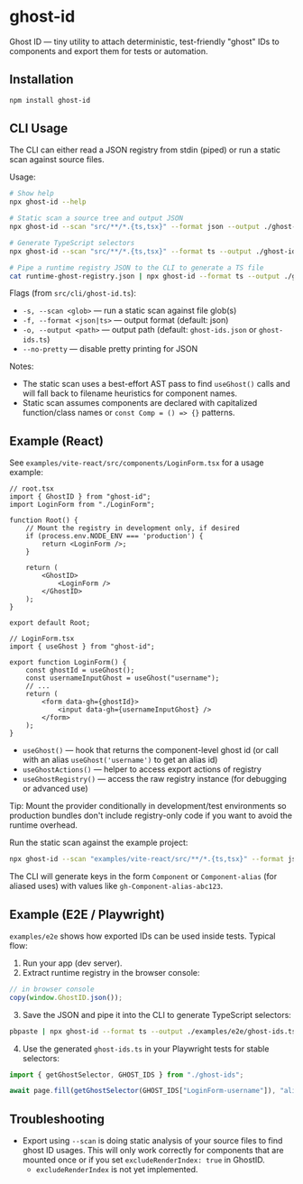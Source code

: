 # ghost-id

Ghost ID — tiny utility to attach deterministic, test-friendly "ghost" IDs to
components and export them for tests or automation.

## Installation

```bash
npm install ghost-id
```

## CLI Usage

The CLI can either read a JSON registry from stdin (piped) or run a static scan
against source files.

Usage:

```bash
# Show help
npx ghost-id --help

# Static scan a source tree and output JSON
npx ghost-id --scan "src/**/*.{ts,tsx}" --format json --output ./ghost-ids.json

# Generate TypeScript selectors
npx ghost-id --scan "src/**/*.{ts,tsx}" --format ts --output ./ghost-ids.ts

# Pipe a runtime registry JSON to the CLI to generate a TS file
cat runtime-ghost-registry.json | npx ghost-id --format ts --output ./ghost-ids.ts
```

Flags (from `src/cli/ghost-id.ts`):

- `-s, --scan <glob>` — run a static scan against file glob(s)
- `-f, --format <json|ts>` — output format (default: json)
- `-o, --output <path>` — output path (default: `ghost-ids.json` or
  `ghost-ids.ts`)
- `--no-pretty` — disable pretty printing for JSON

Notes:

- The static scan uses a best-effort AST pass to find `useGhost()` calls and
  will fall back to filename heuristics for component names.
- Static scan assumes components are declared with capitalized function/class
  names or `const Comp = () => {}` patterns.

## Example (React)

See `examples/vite-react/src/components/LoginForm.tsx` for a usage example:

```tsx
// root.tsx
import { GhostID } from "ghost-id";
import LoginForm from "./LoginForm";

function Root() {
    // Mount the registry in development only, if desired
    if (process.env.NODE_ENV === 'production') {
        return <LoginForm />;
    }

    return (
        <GhostID>
            <LoginForm />
        </GhostID>
    );
}

export default Root;

// LoginForm.tsx
import { useGhost } from "ghost-id";

export function LoginForm() {
    const ghostId = useGhost();
    const usernameInputGhost = useGhost("username");
    // ...
    return (
        <form data-gh={ghostId}>
            <input data-gh={usernameInputGhost} />
        </form>
    );
}
```

- `useGhost()` — hook that returns the component-level ghost id (or call with an
  alias `useGhost('username')` to get an alias id)
- `useGhostActions()` — helper to access export actions of registry
- `useGhostRegistry()` — access the raw registry instance (for debugging or
  advanced use)

Tip: Mount the provider conditionally in development/test environments so
production bundles don't include registry-only code if you want to avoid the
runtime overhead.

Run the static scan against the example project:

```bash
npx ghost-id --scan "examples/vite-react/src/**/*.{ts,tsx}" --format json --output examples/vite-react/ghost-ids.json
```

The CLI will generate keys in the form `Component` or `Component-alias` (for
aliased uses) with values like `gh-Component-alias-abc123`.

## Example (E2E / Playwright)

`examples/e2e` shows how exported IDs can be used inside tests. Typical flow:

1. Run your app (dev server).
2. Extract runtime registry in the browser console:

```js
// in browser console
copy(window.GhostID.json());
```

3. Save the JSON and pipe it into the CLI to generate TypeScript selectors:

```bash
pbpaste | npx ghost-id --format ts --output ./examples/e2e/ghost-ids.ts
```

4. Use the generated `ghost-ids.ts` in your Playwright tests for stable
   selectors:

```ts
import { getGhostSelector, GHOST_IDS } from "./ghost-ids";

await page.fill(getGhostSelector(GHOST_IDS["LoginForm-username"]), "alice");
```

## Troubleshooting

- Export using `--scan` is doing static analysis of your source files to find
  ghost ID usages. This will only work correctly for components that are mounted
  once or if you set `excludeRenderIndex: true` in GhostID.
  - `excludeRenderIndex` is not yet implemented.
